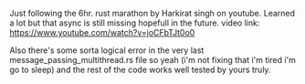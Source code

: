 Just following the 6hr. rust marathon by Harkirat singh on youtube. Learned a lot but that async is still missing hopefull in the future.
video link: https://www.youtube.com/watch?v=joCFbTJt0o0

Also there's some sorta logical error in the very last message_passing_multithread.rs file so yeah (i'm not fixing that i'm tired i'm go to sleep) and the rest of the code works well tested by yours truly.
